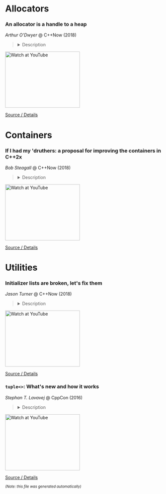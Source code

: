 # Allocators
### An allocator is a handle to a heap

*Arthur O'Dwyer* @ C++Now (2018)

> <details><summary>Description</summary>C++17 introduced the `std::pmr` framework. In this framework, a `std::pmr::polymorphic_allocator<T>` holds a pointer to a `std::pmr::memory_resource`. The memory resource is in charge of managing and organizing the heap itself, and the allocator object is just a thin "handle" pointing to the memory resource. This is not just a convenient implementation strategy for `std::pmr`! Rather, this elucidates the true meaning of the Allocator concept which has existed, unchanged, since C++98. An Allocator <b>is</b> a handle to a MemoryResource. Even `std::allocator` can &ndash; and should &ndash; be viewed as a handle to a global singleton "heap", and not as a MemoryResource in its own right. From this core insight we derive many corollaries, such as the need for allocator types to be lightweight and efficiently copyable, the fundamental impossibility of implementing an "in-place" `std::vector` via stupid allocator tricks, and the philosophical underpinnings of "rebinding." We'll show at least two non-standard examples of types modeling Allocator that act as different kinds of handles to heaps: a `shmem_allocator` that holds a `shmem_ptr` to a memory resource, and a `shutdown_safe_allocator` that holds a `weak_ptr` to a memory resource. We'll discuss what we can expect from a "moved-from" allocator object, relate the notion of "handle" to neighboring notions such as "fa&ccedil;ade" and "adaptor", and suggest similarities between "allocator/heap" and "executor/execution-context".</details>

<a href="http://www.youtube.com/watch?feature=player_embedded&v=0MdSJsCTRkY" target="_blank"><img src="http://img.youtube.com/vi/0MdSJsCTRkY/0.jpg" alt="Watch at YouTube" width="240" height="180"></a> 

[Source / Details](https://cppnow2018.sched.com/event/767e288589eae513fb3afff01fbca567)

# Containers
### If I had my 'druthers: a proposal for improving the containers in C++2x

*Bob Steagall* @ C++Now (2018)

> <details><summary>Description</summary>This talk will first review weaknesses in the current container library and discuss corresponding opportunities for improvement. We'll then list some tentative requirements, distinguishing between the needs of ordinary users and power users. We'll cover the need for meaningful names, and emphasize the distinction between low-level concrete containers, such as linked lists, and high-level adaptor containers, such as stacks. We'll then present a proposed high-level design for the container library and an idiom for container implementation that fulfills those requirements. We'll also cover changes to allocators and memory management facilities needed to support the proposed design. Along the way we'll look at example code for implementation and usage, and discuss ways to improve the containers' public APIs.
</details>

<a href="http://www.youtube.com/watch?feature=player_embedded&v=bAE0qteS4Rk" target="_blank"><img src="http://img.youtube.com/vi/bAE0qteS4Rk/0.jpg" alt="Watch at YouTube" width="240" height="180"></a> 

[Source / Details](https://cppnow2018.sched.com/event/ec102c7cabeea1c91c5629bd6d926ca4)

# Utilities
### Initializer lists are broken, let's fix them

*Jason Turner* @ C++Now (2018)

> <details><summary>Description</summary>C++11's `std::initializer_list` objects are flawed in ways that prevent them from being used in some contexts and used efficiently in other contexts. They allow you to create dangling references that most compilers and static analysis tools are unable to track. Specific examples, benchmarks, and quotes from the standard will illustrate these problems and how they are mandated. Will it be possible to address these issues with library changes or do we need to make a change to the standard? We will attempt to come to a consensus as a group. </details>

<a href="http://www.youtube.com/watch?feature=player_embedded&v=sSlmmZMFsXQ" target="_blank"><img src="http://img.youtube.com/vi/sSlmmZMFsXQ/0.jpg" alt="Watch at YouTube" width="240" height="180"></a> 

[Source / Details](https://cppnow2018.sched.com/event/4058f00b8431f1610d3246f62066ac51)

### `tuple<>`: What's new and how it works

*Stephan T. Lavavej* @ CppCon (2016)

> <details><summary>Description</summary>`std::tuple` has been gaining new abilities, like get-by-type in C++14 and conditionally-explicit constructors in C++17. This talk will begin by briefly summarizing what you can do with tuples in C++11 and C++14. Next, we'll explore what's new in C++17, and how it can improve your code. We'll also delve into how this magic is implemented, with new metaprogramming tools like `std::conjunction`. Finally, we'll look at active issues in tuple's design, and what the Library Working Group is doing about them.</details>

<a href="http://www.youtube.com/watch?feature=player_embedded&v=JhgWFYfdIho" target="_blank"><img src="http://img.youtube.com/vi/JhgWFYfdIho/0.jpg" alt="Watch at YouTube" width="240" height="180"></a> 

[Source / Details](https://cppcon2016.sched.com/event/7nLk/tupleltgt-whats-new-and-how-it-works)

<sub>*(Note: this file was generated automatically)*</sub>